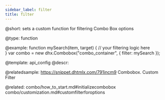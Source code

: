 ```yaml
---
sidebar_label: filter
title: filter
---          
```


@short: 
sets a custom function for filtering Combo Box options




@type: function

@example: 
function mySearch(item, target) {
    // your filtering logic here            
}
var combo = new dhx.Combobox("combo_container", {
    filter: mySearch
});



@template:	api_config
@descr: 


@relatedsample:
https://snippet.dhtmlx.com/791incm9	Combobox. Custom Filter

@related: combo/how_to_start.md#initializecombobox
combo/customization.md#customfilterforoptions